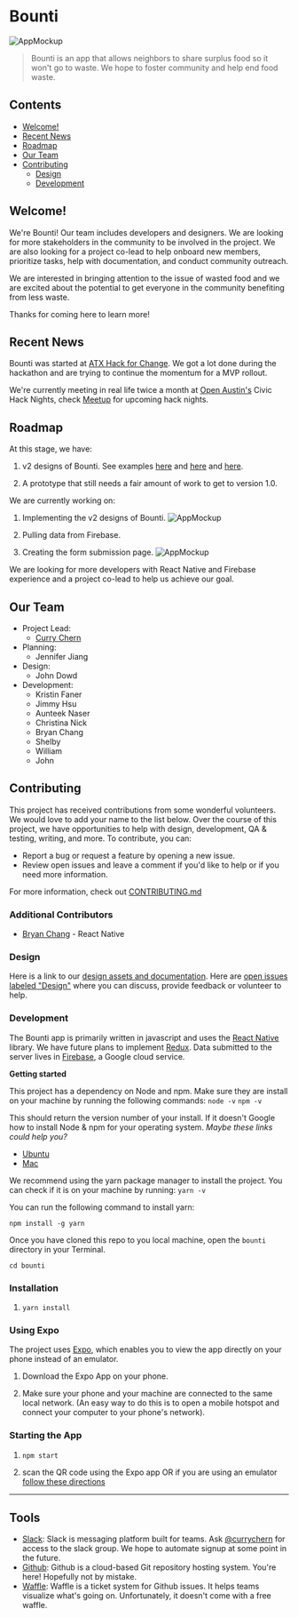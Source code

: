 # Bounti

![AppMockup](https://raw.githubusercontent.com/currychern/bounti/master/public/assets/app_mockup.png)

> Bounti is an app that allows neighbors to share surplus food so it won't go to waste. We hope to foster community and help end food waste.

## Contents

- [Welcome!](#welcome)
- [Recent News](#recent-news)
- [Roadmap](#roadmap)
- [Our Team](#our-team)
- [Contributing](#contributing)
  - [Design](#design)
  - [Development](#development)

## Welcome!

We're Bounti! Our team includes developers and designers. We are looking for more stakeholders in the community to be involved in the project. We are also looking for a project co-lead to help onboard new members, prioritize tasks, help with documentation, and conduct community outreach.

We are interested in bringing attention to the issue of wasted food and we are excited about the potential to get everyone in the community benefiting from less waste.

Thanks for coming here to learn more!

## Recent News

Bounti was started at [ATX Hack for Change](atxhackforchange.org). We got a lot done during the hackathon and are trying to continue the momentum for a MVP rollout.

We're currently meeting in real life twice a month at [Open Austin's](https://www.open-austin.org/) Civic Hack Nights, check [Meetup](https://www.meetup.com/Open-Austin/) for upcoming hack nights.

## Roadmap

At this stage, we have:

1. v2 designs of Bounti. See examples [here](https://raw.githubusercontent.com/currychern/bounti/master/public/assets/mockup_hackathon_final.png) and [here](https://raw.githubusercontent.com/currychern/bounti/master/public/assets/mockup_hackathon_final_2.png) and [here](https://raw.githubusercontent.com/currychern/bounti/master/public/assets/mockup_hackathon_final_3.png).

2. A prototype that still needs a fair amount of work to get to version 1.0.

We are currently working on:

1. Implementing the v2 designs of Bounti.
![AppMockup](https://raw.githubusercontent.com/currychern/bounti/master/public/assets/mockup_hackathon_final.png)

2. Pulling data from Firebase.

3. Creating the form submission page.
![AppMockup](https://raw.githubusercontent.com/currychern/bounti/master/public/assets/mockup_hackathon_final_2.png)

We are looking for more developers with React Native and Firebase experience and a project co-lead to help us achieve our goal.

## Our Team

- Project Lead:
  - [Curry Chern](https://github.com/currychern)
- Planning:
  - Jennifer Jiang
- Design:
  - John Dowd
- Development:
  - Kristin Faner
  - Jimmy Hsu
  - Aunteek Naser
  - Christina Nick
  - Bryan Chang
  - Shelby
  - William
  - John

## Contributing

This project has received contributions from some wonderful volunteers. We would love to add your name to the list below. Over the course of this project, we have opportunities to help with design, development, QA & testing, writing, and more. To contribute, you can:

- Report a bug or request a feature by opening a new issue.
- Review open issues and leave a comment if you'd like to help or if you need more information.

For more information, check out [CONTRIBUTING.md](/CONTRIBUTING.md)

### Additional Contributors
- [Bryan Chang](https://github.com/gitbchang) - React Native

### Design

Here is a link to our [design assets and documentation](./design). Here are [open issues labeled "Design"](https://github.com/currychern/bounti/issues?q=is%3Aissue%20is%3Aopen%20label%3Adesign) where you can discuss, provide feedback or volunteer to help.

### Development

The Bounti app is primarily written in javascript and uses the [React Native](https://facebook.github.io/react-native/) library. We have future plans to implement [Redux](http://redux.js.org/). Data submitted to the server lives in [Firebase](https://www.firebase.com/), a Google cloud service.

**Getting started**

This project has a dependency on Node and npm. Make sure they are install on your machine by running the following commands:
`node -v`
`npm -v`

This should return the version number of your install.
If it doesn't Google how to install Node & npm for your operating system.
_Maybe these links could help you?_
- [Ubuntu](https://www.digitalocean.com/community/tutorials/how-to-install-node-js-on-ubuntu-16-04)
- [Mac](https://nodesource.com/blog/installing-nodejs-tutorial-mac-os-x/)

We recommend using the yarn package manager to install the project. You can check if it is on your machine by running: `yarn -v`

You can run the following command to install yarn:

`npm install -g yarn`

Once you have cloned this repo to you local machine, open the `bounti` directory in your Terminal.

`cd bounti`

### Installation

1. `yarn install`

### Using Expo

The project uses [Expo](https://expo.io/), which enables you to view the app directly on your phone instead of an emulator.

1. Download the Expo App on your phone.

2. Make sure your phone and your machine are connected to the same local network. (An easy way to do this is to open a mobile hotspot and connect your computer to your phone's network).

### Starting the App

1. `npm start`

2. scan the QR code using the Expo app OR if you are using an emulator [follow these directions](https://docs.expo.io/versions/v17.0.0/introduction/installation.html)
___

## Tools

- [Slack](https://bounti-app.slack.com): Slack is messaging platform built for teams. Ask [@currychern](https://github.com/currychern) for access to the slack group. We hope to automate signup at some point in the future.
- [Github](https://github.com/currychern/bounti): Github is a cloud-based Git repository hosting system. You're here! Hopefully not by mistake.
- [Waffle](https://waffle.io/currychern/bounti): Waffle is a ticket system for Github issues. It helps teams visualize what's going on. Unfortunately, it doesn't come with a free waffle.
